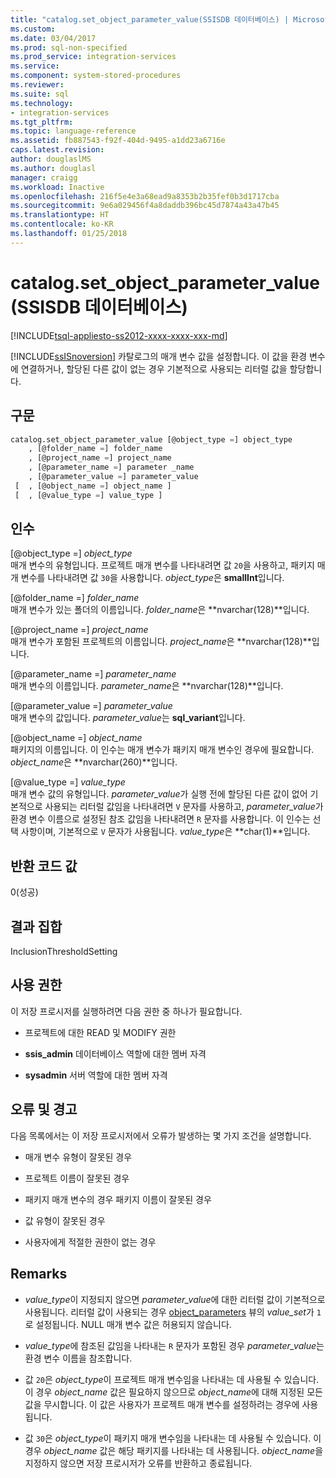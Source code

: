 ```yaml
---
title: "catalog.set_object_parameter_value(SSISDB 데이터베이스) | Microsoft Docs"
ms.custom: 
ms.date: 03/04/2017
ms.prod: sql-non-specified
ms.prod_service: integration-services
ms.service: 
ms.component: system-stored-procedures
ms.reviewer: 
ms.suite: sql
ms.technology:
- integration-services
ms.tgt_pltfrm: 
ms.topic: language-reference
ms.assetid: fb887543-f92f-404d-9495-a1dd23a6716e
caps.latest.revision: 
author: douglaslMS
ms.author: douglasl
manager: craigg
ms.workload: Inactive
ms.openlocfilehash: 216f5e4e3a68ead9a8353b2b35fef0b3d1717cba
ms.sourcegitcommit: 9e6a029456f4a8daddb396bc45d7874a43a47b45
ms.translationtype: HT
ms.contentlocale: ko-KR
ms.lasthandoff: 01/25/2018
---
```

# <a name="catalogsetobjectparametervalue-ssisdb-database"></a>catalog.set_object_parameter_value(SSISDB 데이터베이스)
[!INCLUDE[tsql-appliesto-ss2012-xxxx-xxxx-xxx-md](../../includes/tsql-appliesto-ss2012-xxxx-xxxx-xxx-md.md)]

  [!INCLUDE[ssISnoversion](../../includes/ssisnoversion-md.md)] 카탈로그의 매개 변수 값을 설정합니다. 이 값을 환경 변수에 연결하거나, 할당된 다른 값이 없는 경우 기본적으로 사용되는 리터럴 값을 할당합니다.  
  
## <a name="syntax"></a>구문  
  
```sql  
catalog.set_object_parameter_value [@object_type =] object_type   
    , [@folder_name =] folder_name   
    , [@project_name =] project_name   
    , [@parameter_name =] parameter _name   
    , [@parameter_value =] parameter_value   
 [  , [@object_name =] object_name ]  
 [  , [@value_type =] value_type ]  
```  
  
## <a name="arguments"></a>인수  
 [@object_type =] *object_type*  
 매개 변수의 유형입니다. 프로젝트 매개 변수를 나타내려면 값 `20`을 사용하고, 패키지 매개 변수를 나타내려면 값 `30`을 사용합니다. *object_type*은 **smallInt**입니다.  
  
 [@folder_name =] *folder_name*  
 매개 변수가 있는 폴더의 이름입니다. *folder_name*은 **nvarchar(128)**입니다.  
  
 [@project_name =] *project_name*  
 매개 변수가 포함된 프로젝트의 이름입니다. *project_name*은 **nvarchar(128)**입니다.  
  
 [@parameter_name =] *parameter_name*  
 매개 변수의 이름입니다. *parameter_name*은 **nvarchar(128)**입니다.  
  
 [@parameter_value =] *parameter_value*  
 매개 변수의 값입니다. *parameter_value*는 **sql_variant**입니다.  
  
 [@object_name =] *object_name*  
 패키지의 이름입니다. 이 인수는 매개 변수가 패키지 매개 변수인 경우에 필요합니다. *object_name*은 **nvarchar(260)**입니다.  
  
 [@value_type =] *value_type*  
 매개 변수 값의 유형입니다. *parameter_value*가 실행 전에 할당된 다른 값이 없어 기본적으로 사용되는 리터럴 값임을 나타내려면 `V` 문자를 사용하고, *parameter_value*가 환경 변수 이름으로 설정된 참조 값임을 나타내려면 `R` 문자를 사용합니다. 이 인수는 선택 사항이며, 기본적으로 `V` 문자가 사용됩니다. *value_type*은 **char(1)**입니다.  
  
## <a name="return-code-value"></a>반환 코드 값  
 0(성공)  
  
## <a name="result-sets"></a>결과 집합  
 InclusionThresholdSetting  
  
## <a name="permissions"></a>사용 권한  
 이 저장 프로시저를 실행하려면 다음 권한 중 하나가 필요합니다.  
  
-   프로젝트에 대한 READ 및 MODIFY 권한  
  
-   **ssis_admin** 데이터베이스 역할에 대한 멤버 자격  
  
-   **sysadmin** 서버 역할에 대한 멤버 자격  
  
## <a name="errors-and-warnings"></a>오류 및 경고  
 다음 목록에서는 이 저장 프로시저에서 오류가 발생하는 몇 가지 조건을 설명합니다.  
  
-   매개 변수 유형이 잘못된 경우  
  
-   프로젝트 이름이 잘못된 경우  
  
-   패키지 매개 변수의 경우 패키지 이름이 잘못된 경우  
  
-   값 유형이 잘못된 경우  
  
-   사용자에게 적절한 권한이 없는 경우  
  
## <a name="remarks"></a>Remarks  
  
-   *value_type*이 지정되지 않으면 *parameter_value*에 대한 리터럴 값이 기본적으로 사용됩니다. 리터럴 값이 사용되는 경우 [object_parameters](../../integration-services/system-views/catalog-object-parameters-ssisdb-database.md) 뷰의 *value_set*가 `1`로 설정됩니다. NULL 매개 변수 값은 허용되지 않습니다.  
  
-   *value_type*에 참조된 값임을 나타내는 `R` 문자가 포함된 경우 *parameter_value*는 환경 변수 이름을 참조합니다.  
  
-   값 `20`은 *object_type*이 프로젝트 매개 변수임을 나타내는 데 사용될 수 있습니다. 이 경우 *object_name* 값은 필요하지 않으므로 *object_name*에 대해 지정된 모든 값을 무시합니다. 이 값은 사용자가 프로젝트 매개 변수를 설정하려는 경우에 사용됩니다.  
  
-   값 `30`은 *object_type*이 패키지 매개 변수임을 나타내는 데 사용될 수 있습니다. 이 경우 *object_name* 값은 해당 패키지를 나타내는 데 사용됩니다. *object_name*을 지정하지 않으면 저장 프로시저가 오류를 반환하고 종료됩니다.  
  
  
